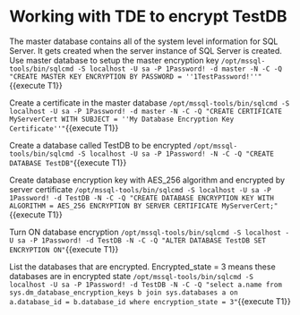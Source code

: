 # Working with TDE to encrypt TestDB

The master database contains all of the system level information for SQL Server. It gets created when the server instance of SQL Server is created. Use master database to setup the master encryption key
`/opt/mssql-tools/bin/sqlcmd -S localhost -U sa -P 1Password! -d master -N -C -Q "CREATE MASTER KEY ENCRYPTION BY PASSWORD = ''1TestPassword!''"`{{execute T1}}

Create a certificate in the master database 
`/opt/mssql-tools/bin/sqlcmd -S localhost -U sa -P 1Password! -d master -N -C -Q "CREATE CERTIFICATE MyServerCert WITH SUBJECT = ''My Database Encryption Key Certificate''"`{{execute T1}}

Create a database called TestDB to be encrypted 
`/opt/mssql-tools/bin/sqlcmd -S localhost -U sa -P 1Password! -N -C -Q "CREATE DATABASE TestDB"`{{execute T1}}

Create database encryption key with AES_256 algorithm and encrypted by server certificate
`/opt/mssql-tools/bin/sqlcmd -S localhost -U sa -P 1Password! -d TestDB -N -C -Q "CREATE DATABASE ENCRYPTION KEY WITH ALGORITHM = AES_256 ENCRYPTION BY SERVER CERTIFICATE MyServerCert;"`{{execute T1}}

Turn ON database encryption
`/opt/mssql-tools/bin/sqlcmd -S localhost -U sa -P 1Password! -d TestDB -N -C -Q "ALTER DATABASE TestDB SET ENCRYPTION ON"`{{execute T1}}

List the databases that are encrypted. Encrypted_state = 3 means these databases are in encrypted state
`/opt/mssql-tools/bin/sqlcmd -S localhost -U sa -P 1Password! -d TestDB -N -C -Q "select a.name from sys.dm_database_encryption_keys b join sys.databases a on a.database_id = b.database_id where encryption_state = 3"`{{execute T1}}
